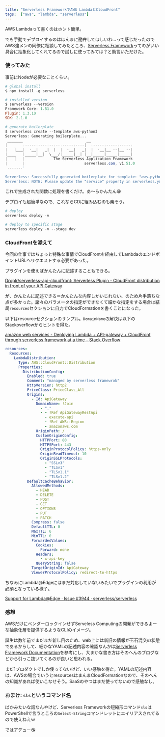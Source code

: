 ```yaml
---
title: "Serverless FrameworkでAWS LambdaとCloudFront"
tags:  ["aws", "lambda", "serverless"]
---
```


AWS Lambdaって書くのはホント簡単。

でも手動でデプロイするのはほんまに勘弁してほしいわ...って感じだったのでAWS強メンの同僚に相談してみたところ、[Serverless Framework](https://serverless.com/framework/)ってのがいい具合に抽象化してくれてるので試しに使ってみては？と助言いただけた。

### 使ってみた

事前にNodeが必要なことくらい。

```powershell
# global install
$ npm install -g serverless

# installed version
$ serverless --version
Framework Core: 1.51.0
Plugin: 1.3.10
SDK: 2.1.0

# generate boilerplate
$ serverless create --template aws-python3
Serverless: Generating boilerplate...
 _______                             __
|   _   .-----.----.--.--.-----.----|  .-----.-----.-----.
|   |___|  -__|   _|  |  |  -__|   _|  |  -__|__ --|__ --|
|____   |_____|__|  \___/|_____|__| |__|_____|_____|_____|
|   |   |             The Serverless Application Framework
|       |                           serverless.com, v1.51.0
 -------'

Serverless: Successfully generated boilerplate for template: "aws-python3"
Serverless: NOTE: Please update the "service" property in serverless.yml with your service name
```

これで生成された関数に処理を書くだけ。あ～らかんたん😁

デプロイも超簡単なので、これならCDに組み込むのも楽そう。

```powershell
# deploy
serverless deploy -v

# deploy to specific stage
serverless deploy -v --stage dev
```

### CloudFrontを添えて

今回の仕事ではちょっと特殊な事情でCloudFrontを経由してLambdaのエンドポイントURLへリクエストする必要があった。

プラグインを使えばかんたんに記述することもできる。

[Droplr/serverless-api-cloudfront: Serverless Plugin - CloudFront distribution in front of your API Gateway](https://github.com/Droplr/serverless-api-cloudfront)

が、かんたんに記述できる＝かんたんな内容しかいじれない、のため片手落ちな点が多かった。諸々のパラメータの指定ができなくて細かな指定をする場合は結局`resources`セクションに自力でCloudFormationを書くことになった。

以下はresourceセクションのサンプル。`DomainName`の解決は以下のStackoverflowからヒントを得た。

[amazon web services - Deploying Lambda + API-gateway + CloudFront through serverless framework at a time - Stack Overflow](https://stackoverflow.com/questions/50931730/deploying-lambda-api-gateway-cloudfront-through-serverless-framework-at-a-ti)

```yaml
resources:
  Resources:
    LambdaDistribution:
      Type: AWS::CloudFront::Distribution
      Properties:
        DistributionConfig:
          Enabled: true
          Comment: "managed by serverless framewrok"
          HttpVersion: http2
          PriceClass: PriceClass_All
          Origins:
            - Id: ApiGateway
              DomainName: !Join
                - "."
                - - !Ref ApiGatewayRestApi
                  - execute-api
                  - !Ref AWS::Region
                  - amazonaws.com
              OriginPath: /
              CustomOriginConfig:
                HTTPPort: 80
                HTTPSPort: 443
                OriginProtocolPolicy: https-only
                OriginReadTimeout: 10
                OriginSSLProtocols:
                  - "SSLv3"
                  - "TLSv1"
                  - "TLSv1.1"
                  - "TLSv1.2"
          DefaultCacheBehavior:
            AllowedMethods:
              - HEAD
              - DELETE
              - POST
              - GET
              - OPTIONS
              - PUT
              - PATCH
            Compress: false
            DefaultTTL: 0
            MaxTTL: 0
            MinTTL: 0
            ForwardedValues:
              Cookies:
                Forward: none
              Headers:
                - x-api-key
              QueryString: false
            TargetOriginId: ApiGateway
            ViewerProtocolPolicy: redirect-to-https
```

ちなみにLambda@Edgeにはまだ対応していないみたいでプラグインの利用が必須となっている様子。

[Support for Lambda@Edge · Issue #3944 · serverless/serverless](https://github.com/serverless/serverless/issues/3944)

### 感想

AWSだけにベンダーロックインせずServeless Computingの開発ができるよーな抽象化層を提供するようなCLIのイメージ。

誕生は数年前でまだまだ新し目のため、web上には新旧の情報が玉石混交の状態であるからして、細かなYAMLの記述内容の確認なんかは[Serverless Framework Documentation](https://serverless.com/framework/docs/)を参考にし、大まかな書き方はそのへんのブログなどから引っこ抜いてくるのが良いと思われる。

まだ1プロダクトでしか使ってないけど、いい感触を得た。YAMLの記述内容は、AWSの場合でいうとresourcesはまんまCloudFormationなので、そのへんの知識があれば使いこなせそう。SaaSのやつはまだ使ってないので感触なし。

### おまけ: `sls`というコマンド名

ばかみたいな話なんやけど、Serverless Frameworkの短縮形コマンド`sls`はPowerShellで言うところの`Select-String`コマンドレットにエイリアスされてるので使えねえｗ

ではアデュー😘
